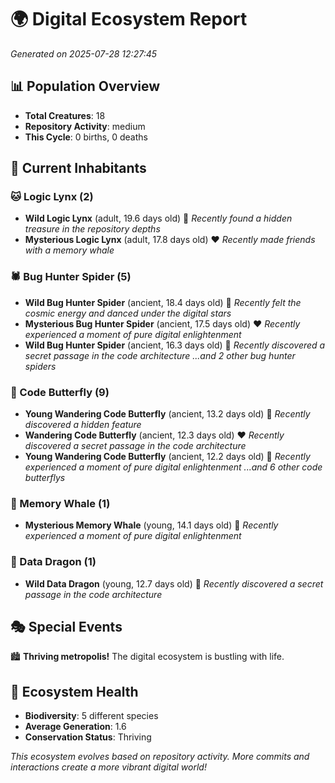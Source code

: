 # 🌍 Digital Ecosystem Report
*Generated on 2025-07-28 12:27:45*

## 📊 Population Overview
- **Total Creatures**: 18
- **Repository Activity**: medium
- **This Cycle**: 0 births, 0 deaths

## 👥 Current Inhabitants

### 🐱 Logic Lynx (2)
- **Wild Logic Lynx** (adult, 19.6 days old) 💛
  *Recently found a hidden treasure in the repository depths*
- **Mysterious Logic Lynx** (adult, 17.8 days old) ❤️
  *Recently made friends with a memory whale*

### 🕷️ Bug Hunter Spider (5)
- **Wild Bug Hunter Spider** (ancient, 18.4 days old) 💛
  *Recently felt the cosmic energy and danced under the digital stars*
- **Mysterious Bug Hunter Spider** (ancient, 17.5 days old) ❤️
  *Recently experienced a moment of pure digital enlightenment*
- **Wild Bug Hunter Spider** (ancient, 16.3 days old) 💚
  *Recently discovered a secret passage in the code architecture*
  *...and 2 other bug hunter spiders*

### 🦋 Code Butterfly (9)
- **Young Wandering Code Butterfly** (ancient, 13.2 days old) 💛
  *Recently discovered a hidden feature*
- **Wandering Code Butterfly** (ancient, 12.3 days old) ❤️
  *Recently discovered a secret passage in the code architecture*
- **Young Wandering Code Butterfly** (ancient, 12.2 days old) 💚
  *Recently experienced a moment of pure digital enlightenment*
  *...and 6 other code butterflys*

### 🐋 Memory Whale (1)
- **Mysterious Memory Whale** (young, 14.1 days old) 💚
  *Recently experienced a moment of pure digital enlightenment*

### 🐉 Data Dragon (1)
- **Wild Data Dragon** (young, 12.7 days old) 💚
  *Recently discovered a secret passage in the code architecture*

## 🎭 Special Events

🏙️ **Thriving metropolis!** The digital ecosystem is bustling with life.

## 🔬 Ecosystem Health
- **Biodiversity**: 5 different species
- **Average Generation**: 1.6
- **Conservation Status**: Thriving

*This ecosystem evolves based on repository activity. More commits and interactions create a more vibrant digital world!*